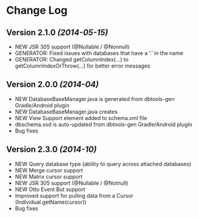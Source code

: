 Change Log
==========

Version 2.1.0 *(2014-05-15)*
----------------------------

 * NEW JSR 305 support (@Nullable / @Nonnull)
 * GENERATOR: Fixed issues with databases that have a '.' in the name
 * GENERATOR: Changed getColumnIndex(...) to getColumnIndexOrThrow(...) for better error messages
 
 Version 2.0.0 *(2014-04)*
----------------------------

 * NEW DatabaseBaseManager.java is generated from dbtools-gen Gradle/Android plugin
 * NEW DatabaseBaseManager.java creates
 * NEW View Support <view/> element added to schema.xml file
 * dbschema.xsd is auto-updated from dbtools-gen Gradle/Android plugin
 * Bug fixes

  Version 2.3.0 *(2014-10)*
----------------------------

 * NEW Query database type (ability to query across attached databases)
 * NEW Merge cursor support
 * NEW Matrix cursor support
 * NEW JSR 305 support (@Nullable / @Notnull)
 * NEW Otto Event But support
 * Improved support for pulling data from a Cursor (Individual.getName(cursor))
 * Bug fixes

